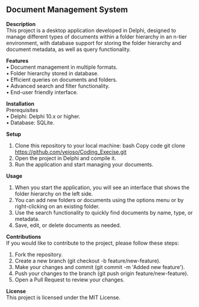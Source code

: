 ## **Document Management System**

**Description**  
This project is a desktop application developed in Delphi, designed to manage different types of documents within a folder hierarchy in an n-tier environment, with database support for storing the folder hierarchy and document metadata, as well as query functionality.

**Features**  
• Document management in multiple formats.  
• Folder hierarchy stored in database.  
• Efficient queries on documents and folders.  
• Advanced search and filter functionality.  
• End-user friendly interface.  

**Installation**  
Prerequisites   
• Delphi: Delphi 10.x or higher.  
• Database: SQLite.  

**Setup**
1. Clone this repository to your local machine:
    bash
    Copy code
    git clone https://github.com/yeioso/Coding_Execise.git
2. Open the project in Delphi and compile it.
3. Run the application and start managing your documents.

**Usage**
1. When you start the application, you will see an interface that shows the folder hierarchy on the left side.
2. You can add new folders or documents using the options menu or by right-clicking on an existing folder.
3. Use the search functionality to quickly find documents by name, type, or metadata.
4. Save, edit, or delete documents as needed.

**Contributions**  
   If you would like to contribute to the project, please follow these steps:
1. Fork the repository.
2. Create a new branch (git checkout -b feature/new-feature).
3. Make your changes and commit (git commit -m 'Added new feature').
4. Push your changes to the branch (git push origin feature/new-feature).
5. Open a Pull Request to review your changes.
     
**License**  
This project is licensed under the MIT License.
